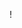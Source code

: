 ! []({https://github.com/Ne1heLe/Ne1heLe.github.io}/raw/{master}/{https://github.com/Ne1heLe/Ne1heLe.github.io/master}/IMG_20200509_121713~3.jpeg)
